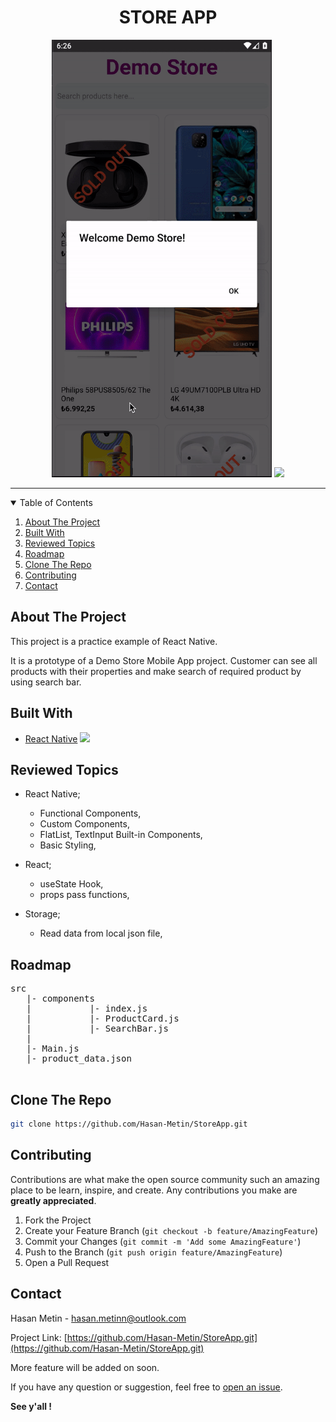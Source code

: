 

  <h1 align="center">STORE APP</h1>
<p align="center" >
<img src="./gifs/GalaxyS10.gif"  height="700"  />
<img src="./gifs/Iphone12.gif"  height="700"  />
</p>
<hr/>

<!-- TABLE OF CONTENTS -->
<details open="open">
  <summary>Table of Contents</summary>
  <ol>
    <li><a href="#about-the-project">About The Project</a></li>
    <li><a href="#built-with">Built With</a></li>
    <li><a href="#reviewed-topics">Reviewed Topics</a></li>
    <li><a href="#roadmap">Roadmap</a></li>
    <li><a href="#clone-the-repo">Clone The Repo</a></li>
    <li><a href="#contributing">Contributing</a></li>
    <li><a href="#contact">Contact</a></li>
    
  </ol>
</details>



<!-- ABOUT THE PROJECT -->
## About The Project
This project is a practice example of React Native.

It is a prototype of a Demo Store Mobile App project. Customer can see all products with their properties and make search of required product by using search bar.


## Built With

* [React Native](https://reactnative.dev/) <img height=60px src="https://img.icons8.com/color/72/react-native.png"> 

## Reviewed Topics

* React Native;
    - Functional Components,
    - Custom Components,
    - FlatList, TextInput Built-in Components,
    - Basic Styling,
    
 * React;
    - useState Hook,
    - props pass functions,
    
 * Storage;
    - Read data from local json file,


## Roadmap
<pre>
src
   |- components
   |           |- index.js
   |           |- ProductCard.js
   |           |- SearchBar.js
   |
   |- Main.js
   |- product_data.json
   
</pre>


## Clone The Repo
   ```sh
   git clone https://github.com/Hasan-Metin/StoreApp.git
   ```

## Contributing

Contributions are what make the open source community such an amazing place to be learn, inspire, and create. Any contributions you make are **greatly appreciated**.

1. Fork the Project
2. Create your Feature Branch (`git checkout -b feature/AmazingFeature`)
3. Commit your Changes (`git commit -m 'Add some AmazingFeature'`)
4. Push to the Branch (`git push origin feature/AmazingFeature`)
5. Open a Pull Request


## Contact

Hasan Metin - <a href="mailto: hasan.metinn@outlook.com">hasan.metinn@outlook.com</a>

Project Link: [https://github.com/Hasan-Metin/StoreApp.git](https://github.com/Hasan-Metin/StoreApp.git)



<!-- ACKNOWLEDGEMENTS -->
More feature will be added on soon.

If you have any question or suggestion, feel free to [open an issue](https://github.com/Hasan-Metin/StoreApp/issues).

**See y'all !**

